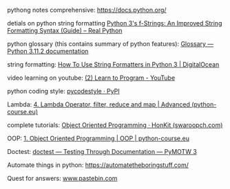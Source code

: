 pythong notes comprehensive: https://docs.python.org/

detials on python string formatting [Python 3's f-Strings: An Improved String Formatting Syntax (Guide) – Real Python](https://realpython.com/python-f-strings/)

python glossary (this contains summary of python features): [Glossary — Python 3.11.2 documentation](https://docs.python.org/3/glossary.html)

string formatting: [How To Use String Formatters in Python 3 | DigitalOcean](https://www.digitalocean.com/community/tutorials/how-to-use-string-formatters-in-python-3)

video learning on youtube:  [(2) Learn to Program - YouTube](https://www.youtube.com/playlist?list=PLGLfVvz_LVvTn3cK5e6LjhgGiSeVlIRwt)

python coding style: [pycodestyle · PyPI](https://pypi.org/project/pycodestyle/)

Lambda: [4. Lambda Operator, filter, reduce and map | Advanced (python-course.eu)](https://python-course.eu/advanced-python/lambda-filter-reduce-map.php)

complete tutorials: [Object Oriented Programming · HonKit (swaroopch.com)](https://python.swaroopch.com/oop.html)

OOP: [1. Object Oriented Programming | OOP | python-course.eu](https://python-course.eu/oop/object-oriented-programming.php)

Doctest: [doctest — Testing Through Documentation — PyMOTW 3](https://pymotw.com/3/doctest/)

Automate things in python: https://automatetheboringstuff.com/

Quest for answers: www.pastebin.com